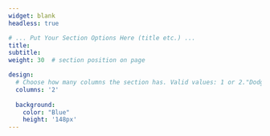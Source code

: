 ```yaml
---
widget: blank
headless: true

# ... Put Your Section Options Here (title etc.) ...
title: 
subtitle:
weight: 30  # section position on page

design:
  # Choose how many columns the section has. Valid values: 1 or 2."DodgerBlue"
  columns: '2'
  
  background:
    color: "Blue"
    height: '148px'
---
```



